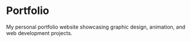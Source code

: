 # Portfolio
My personal portfolio website showcasing graphic design, animation, and web development projects.
